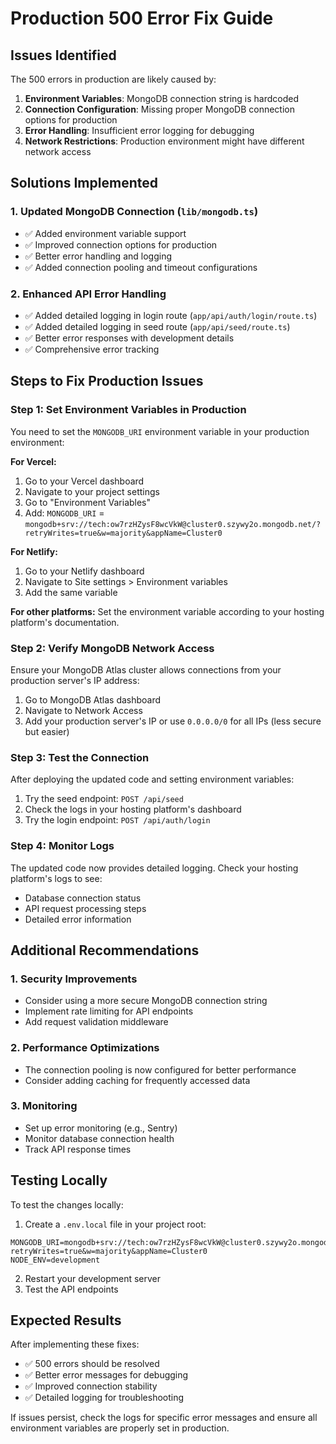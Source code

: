 # Production 500 Error Fix Guide

## Issues Identified

The 500 errors in production are likely caused by:

1. **Environment Variables**: MongoDB connection string is hardcoded
2. **Connection Configuration**: Missing proper MongoDB connection options for production
3. **Error Handling**: Insufficient error logging for debugging
4. **Network Restrictions**: Production environment might have different network access

## Solutions Implemented

### 1. Updated MongoDB Connection (`lib/mongodb.ts`)
- ✅ Added environment variable support
- ✅ Improved connection options for production
- ✅ Better error handling and logging
- ✅ Added connection pooling and timeout configurations

### 2. Enhanced API Error Handling
- ✅ Added detailed logging in login route (`app/api/auth/login/route.ts`)
- ✅ Added detailed logging in seed route (`app/api/seed/route.ts`)
- ✅ Better error responses with development details
- ✅ Comprehensive error tracking

## Steps to Fix Production Issues

### Step 1: Set Environment Variables in Production

You need to set the `MONGODB_URI` environment variable in your production environment:

**For Vercel:**
1. Go to your Vercel dashboard
2. Navigate to your project settings
3. Go to "Environment Variables"
4. Add: `MONGODB_URI` = `mongodb+srv://tech:ow7rzHZysF8wcVkW@cluster0.szywy2o.mongodb.net/?retryWrites=true&w=majority&appName=Cluster0`

**For Netlify:**
1. Go to your Netlify dashboard
2. Navigate to Site settings > Environment variables
3. Add the same variable

**For other platforms:**
Set the environment variable according to your hosting platform's documentation.

### Step 2: Verify MongoDB Network Access

Ensure your MongoDB Atlas cluster allows connections from your production server's IP address:

1. Go to MongoDB Atlas dashboard
2. Navigate to Network Access
3. Add your production server's IP or use `0.0.0.0/0` for all IPs (less secure but easier)

### Step 3: Test the Connection

After deploying the updated code and setting environment variables:

1. Try the seed endpoint: `POST /api/seed`
2. Check the logs in your hosting platform's dashboard
3. Try the login endpoint: `POST /api/auth/login`

### Step 4: Monitor Logs

The updated code now provides detailed logging. Check your hosting platform's logs to see:
- Database connection status
- API request processing steps
- Detailed error information

## Additional Recommendations

### 1. Security Improvements
- Consider using a more secure MongoDB connection string
- Implement rate limiting for API endpoints
- Add request validation middleware

### 2. Performance Optimizations
- The connection pooling is now configured for better performance
- Consider adding caching for frequently accessed data

### 3. Monitoring
- Set up error monitoring (e.g., Sentry)
- Monitor database connection health
- Track API response times

## Testing Locally

To test the changes locally:

1. Create a `.env.local` file in your project root:
```
MONGODB_URI=mongodb+srv://tech:ow7rzHZysF8wcVkW@cluster0.szywy2o.mongodb.net/?retryWrites=true&w=majority&appName=Cluster0
NODE_ENV=development
```

2. Restart your development server
3. Test the API endpoints

## Expected Results

After implementing these fixes:
- ✅ 500 errors should be resolved
- ✅ Better error messages for debugging
- ✅ Improved connection stability
- ✅ Detailed logging for troubleshooting

If issues persist, check the logs for specific error messages and ensure all environment variables are properly set in production. 
